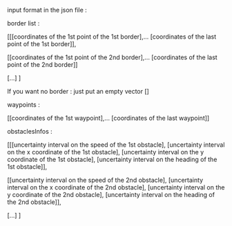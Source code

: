 input format in the json file :

border list :

[[[coordinates of the 1st point of the 1st border],... [coordinates of the last point of the 1st border]],

[[coordinates of the 1st point of the 2nd border],... [coordinates of the last point of the 2nd border]]

[...]
]

If you want no border : just put an empty vector []

waypoints :

[[coordinates of the 1st waypoint],... [coordinates of the last waypoint]]

obstaclesInfos :

[[[uncertainty interval on the speed of the 1st obstacle], [uncertainty interval on the x coordinate of the 1st obstacle], [uncertainty interval on the y coordinate of the 1st obstacle], [uncertainty interval on the heading of the 1st obstacle]],

[[uncertainty interval on the speed of the 2nd obstacle], [uncertainty interval on the x coordinate of the 2nd obstacle], [uncertainty interval on the y coordinate of the 2nd obstacle], [uncertainty interval on the heading of the 2nd obstacle]],

[...]
]